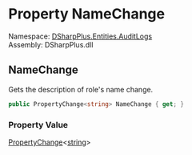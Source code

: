 # Property NameChange

Namespace: [DSharpPlus.Entities.AuditLogs](DSharpPlus.Entities.AuditLogs.md)  
Assembly: DSharpPlus.dll

## <a id="DSharpPlus_Entities_AuditLogs_DiscordAuditLogRoleUpdateEntry_NameChange"></a>NameChange

Gets the description of role's name change.

```csharp
public PropertyChange<string> NameChange { get; }
```

### Property Value

[PropertyChange](DSharpPlus.Entities.AuditLogs.PropertyChange\-1.md)<[string](https://learn.microsoft.com/dotnet/api/system.string)\>

